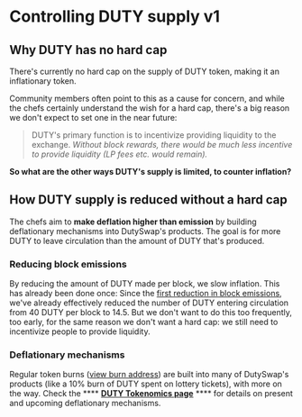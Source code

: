 # Controlling DUTY supply v1

## Why DUTY has no hard cap

There's currently no hard cap on the supply of DUTY token, making it an inflationary token.

Community members often point to this as a cause for concern, and while the chefs certainly understand the wish for a hard cap, there's a big reason we don't expect to set one in the near future:

> DUTY's primary function is to incentivize providing liquidity to the exchange. _Without block rewards, there would be much less incentive to provide liquidity (LP fees etc. would remain)._

**So what are the other ways DUTY's supply is limited, to counter inflation?**

## How DUTY supply is reduced without a hard cap

The chefs aim to **make deflation higher than emission** by building deflationary mechanisms into DutySwap's products. The goal is for more DUTY to leave circulation than the amount of DUTY that's produced.

### Reducing block emissions

By reducing the amount of DUTY made per block, we slow inflation. This has already been done once: Since the [first reduction in block emissions](https://voting.duty.exchange/#/duty/proposal/QmWSQZsqakCMQ1bmcoEsKzStdtdFHL6cohSjnMV9ira1EC), we've already effectively reduced the number of DUTY entering circulation from 40 DUTY per block to 14.5. But we don't want to do this too frequently, too early, for the same reason we don't want a hard cap: we still need to incentivize people to provide liquidity.

### Deflationary mechanisms

Regular token burns ([view burn address](https://bscscan.com/token/0x0e09fabb73bd3ade0a17ecc321fd13a19e81ce82?a=0x000000000000000000000000000000000000dead)) are built into many of DutySwap's products (like a 10% burn of DUTY spent on lottery tickets), with more on the way. Check the \*\*\*\* [**DUTY Tokenomics page**](https://docs.duty.exchange/tokenomics/duty/duty-tokenomics) \*\*\*\* for details on present and upcoming deflationary mechanisms.
